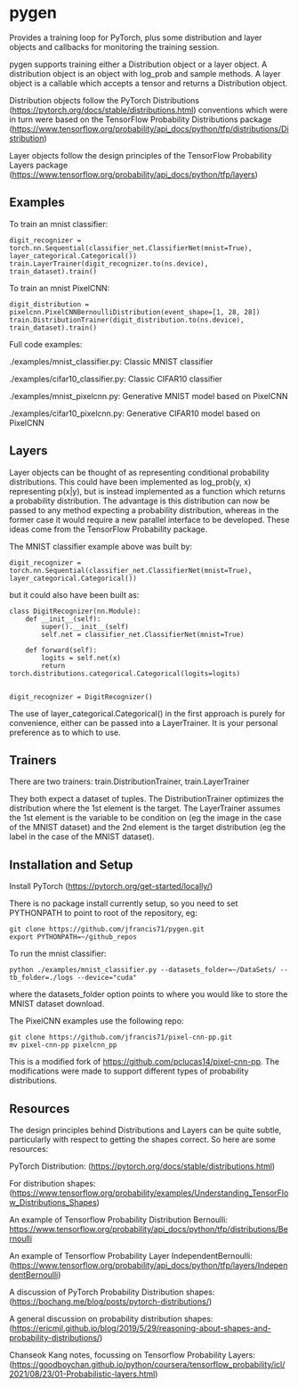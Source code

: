# pygen
Provides a training loop for PyTorch, plus some distribution and layer objects and callbacks for monitoring the training session.

pygen supports training either a Distribution object or a layer object. A distribution object is an object with log_prob and sample methods. A layer object is a callable which accepts a tensor and returns a Distribution object.

Distribution objects follow the PyTorch Distributions (https://pytorch.org/docs/stable/distributions.html) conventions which were in turn were based on the TensorFlow Probability Distributions package (https://www.tensorflow.org/probability/api_docs/python/tfp/distributions/Distribution)

Layer objects follow the design principles of the TensorFlow Probability Layers package (https://www.tensorflow.org/probability/api_docs/python/tfp/layers)


## Examples

To train an mnist classifier:

```
digit_recognizer = torch.nn.Sequential(classifier_net.ClassifierNet(mnist=True), layer_categorical.Categorical())
train.LayerTrainer(digit_recognizer.to(ns.device), train_dataset).train()
```

To train an mnist PixelCNN:

```
digit_distribution = pixelcnn.PixelCNNBernoulliDistribution(event_shape=[1, 28, 28])
train.DistributionTrainer(digit_distribution.to(ns.device), train_dataset).train()
```

Full code examples:

./examples/mnist_classifier.py: Classic MNIST classifier

./examples/cifar10_classifier.py: Classic CIFAR10 classifier

./examples/mnist_pixelcnn.py: Generative MNIST model based on PixelCNN

./examples/cifar10_pixelcnn.py: Generative CIFAR10 model based on PixelCNN

## Layers

Layer objects can be thought of as representing conditional probability distributions. This could have been implemented as log_prob(y, x) representing p(x|y), but is instead implemented as a function which returns a probability distribution. The advantage is this distribution can now be passed to any method expecting a probability distribution, whereas in the former case it would require a new parallel interface to be developed.
These ideas come from the TensorFlow Probability package.

The MNIST classifier example above was built by:
```
digit_recognizer = torch.nn.Sequential(classifier_net.ClassifierNet(mnist=True), layer_categorical.Categorical())
```
but it could also have been built as:
```
class DigitRecognizer(nn.Module):
    def __init__(self):
        super().__init__(self)
        self.net = classifier_net.ClassifierNet(mnist=True)

    def forward(self):
        logits = self.net(x)
        return torch.distributions.categorical.Categorical(logits=logits)


digit_recognizer = DigitRecognizer()
```
The use of layer_categorical.Categorical() in the first approach is purely for convenience, either can be passed into a LayerTrainer. It is your personal preference as to which to use.

## Trainers

There are two trainers: train.DistributionTrainer, train.LayerTrainer

They both expect a dataset of tuples. The DistributionTrainer optimizes the distribution where the 1st element is the target. The LayerTrainer assumes the 1st element is the variable to be condition on (eg the image in the case of the MNIST dataset) and the 2nd element is the target distribution (eg the label in the case of the MNIST dataset).

## Installation and Setup

Install PyTorch (https://pytorch.org/get-started/locally/)

There is no package install currently setup, so you need to set PYTHONPATH to point to root of the repository, eg:

```
git clone https://github.com/jfrancis71/pygen.git
export PYTHONPATH=~/github_repos
```

To run the mnist classifier:

```python ./examples/mnist_classifier.py --datasets_folder=~/DataSets/ --tb_folder=./logs --device="cuda"```

where the datasets_folder option points to where you would like to store the MNIST dataset download.

The PixelCNN examples use the following repo:
```
git clone https://github.com/jfrancis71/pixel-cnn-pp.git
mv pixel-cnn-pp pixelcnn_pp
```
This is a modified fork of https://github.com/pclucas14/pixel-cnn-pp. The modifications were made to support different types of probability distributions.

## Resources

The design principles behind Distributions and Layers can be quite subtle, particularly with respect to getting the shapes correct.
So here are some resources:

PyTorch Distribution:
(https://pytorch.org/docs/stable/distributions.html)

For distribution shapes:
(https://www.tensorflow.org/probability/examples/Understanding_TensorFlow_Distributions_Shapes)

An example of Tensorflow Probability Distribution Bernoulli:
https://www.tensorflow.org/probability/api_docs/python/tfp/distributions/Bernoulli

An example of Tensorflow Probability Layer IndependentBernoulli:
(https://www.tensorflow.org/probability/api_docs/python/tfp/layers/IndependentBernoulli)

A discussion of PyTorch Probability Distribution shapes:
(https://bochang.me/blog/posts/pytorch-distributions/)

A general discussion on probability distribution shapes:
(https://ericmjl.github.io/blog/2019/5/29/reasoning-about-shapes-and-probability-distributions/)

Chanseok Kang notes, focussing on Tensorflow Probability Layers:
(https://goodboychan.github.io/python/coursera/tensorflow_probability/icl/2021/08/23/01-Probabilistic-layers.html)
